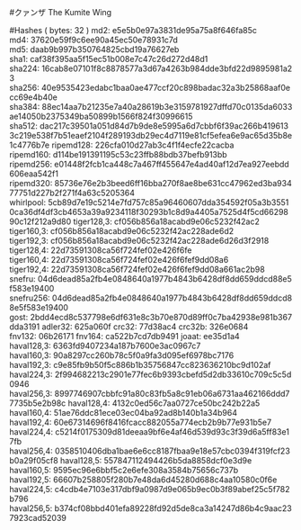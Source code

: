#クァンザ
The Kumite Wing

#Hashes ( bytes: 32 )
md2: e5e5b0e97a3831de95a75a8f646fa85c
md4: 37620e59f9c6ee90a45ec50e78931c7d
md5: daab9b997b350764825cbd19a76627eb
sha1: caf38f395aa5f15ec51b008e7c47c26d272d48d1
sha224: 16cab8e07101f8c8878577a3d67a4263b984dde3bfd22d9895981a23
sha256: 40e9535423edabc1baa0ae477ccf20c898badac32a3b25868aaf0ecc69e4b40e
sha384: 88ec14aa7b21235e7a40a28619b3e3159781927dffd70c0135da6033ae14050b2375349ba50899b1566f824f30996615
sha512: dac217c39501a051d84d7b9de8e5995a6d7cbbf6f39ac266b4196133c219e538f7b51eaef2104f289193db29ec4d7119e81cf5efea6e9ac65d35b8e1c4776b7e
ripemd128: 226cfa010d27ab3c4f1f4ecfe22cacba
ripemd160: d114be191391195c53c23ffb88bdb37befb913bb
ripemd256: e01448f2fcb1ca448c7a467ff455647e4ad40af12d7ea927eebdd606eaa542f1
ripemd320: 85736e76e2b3beed6ff16bba270f8ae8be631cc47962ed3ba93477751d227b2f271f4a63c5205364
whirlpool: 5cb89d7e19c5214e7fd757c85a96460607dda354592f05a3b35510ca36df4df3cb4653a39a9234118f30293b1c8d9a4405a7525d4f5cd6629890c12f212a9d80
tiger128,3: cf056b856a18acabd9e06c5232f42ac2
tiger160,3: cf056b856a18acabd9e06c5232f42ac228ade6d2
tiger192,3: cf056b856a18acabd9e06c5232f42ac228ade6d26d3f2918
tiger128,4: 22d73591308ca56f724fef02e426f6fe
tiger160,4: 22d73591308ca56f724fef02e426f6fef9dd08a6
tiger192,4: 22d73591308ca56f724fef02e426f6fef9dd08a661ac2b98
snefru: 04d6dead85a2fb4e0848640a1977b4843b6428df8dd659ddcd88e5f583e19400
snefru256: 04d6dead85a2fb4e0848640a1977b4843b6428df8dd659ddcd88e5f583e19400
gost: 2bdd4ecd8c537798e6df631e8c3b70e870d89ff0c7ba42938e981b367dda3191
adler32: 625a060f
crc32: 77d38ac4
crc32b: 326e0684
fnv132: 06b26171
fnv164: ca522b7cd7db9491
joaat: ee35d1a4
haval128,3: 6363fd9407234a187b7600e3ac0967c7
haval160,3: 90a8297cc260b78c5f0a9fa3d095ef6978bc7176
haval192,3: c9e85fb9b50f5c886b1b35756847cc823636210bc9d102af
haval224,3: 2f994682213c2901e77fec6b9393cbefd5d2db33610c709c5c5d0946
haval256,3: 8997746907cbbfc91a80c83fb5a8c91eb06a6731aa462166ddd77735b5e2b98c
haval128,4: 4132c0ed56c7aa0727ce50bc242b22a5
haval160,4: 51ae76ddc81ece03ec04ba92ad8b140b1a34b964
haval192,4: 60e67314696f8416fcacc882055a774ecb2b9b77e931b5e7
haval224,4: c5214f0175309d81deeaa9bf6e4af46d539d93c3f39d6a5ff83e17fb
haval256,4: 0358510406dba1bae6e6cc8187fbaa9e18e57cbc0394f319fcf23b0a29f05cf8
haval128,5: 557847112494426b5da8858dcf0e3d9e
haval160,5: 9595ec96e6bbf5c2e6efe308a3584b75656c737b
haval192,5: 66607b258805f280b7e48da6d45280d688c4aa10580c0f6e
haval224,5: c4cdb4e7103e317dbf9a0987d9e065b9ec0b3f89abef25c5f782b796
haval256,5: b374cf08bbd401efa89228fd92d5de8ca3a14247d86b4c9aac237923cad52039
